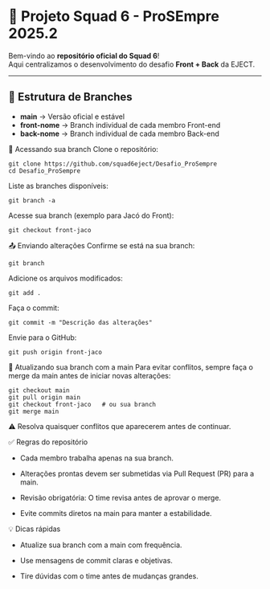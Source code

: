 # 🚀 Projeto Squad 6 - ProSEmpre 2025.2

Bem-vindo ao **repositório oficial do Squad 6**!  
Aqui centralizamos o desenvolvimento do desafio **Front + Back** da EJECT.  

---

## 📂 Estrutura de Branches

- **main** → Versão oficial e estável  
- **front-nome** → Branch individual de cada membro Front-end  
- **back-nome** → Branch individual de cada membro Back-end  

🔀 Acessando sua branch
Clone o repositório:
````
git clone https://github.com/squad6eject/Desafio_ProSempre
cd Desafio_ProSempre
````
Liste as branches disponíveis:
````
git branch -a
````
Acesse sua branch (exemplo para Jacó do Front):
````
git checkout front-jaco
````
📤 Enviando alterações
Confirme se está na sua branch:

````
git branch
````
Adicione os arquivos modificados:
````
git add .
````
Faça o commit:
````
git commit -m "Descrição das alterações"
````
Envie para o GitHub:
````
git push origin front-jaco
````
🔄 Atualizando sua branch com a main
Para evitar conflitos, sempre faça o merge da main antes de iniciar novas alterações:
````
git checkout main
git pull origin main
git checkout front-jaco   # ou sua branch
git merge main
````
⚠️ Resolva quaisquer conflitos que aparecerem antes de continuar.

✅ Regras do repositório
- Cada membro trabalha apenas na sua branch.

- Alterações prontas devem ser submetidas via Pull Request (PR) para a main.

- Revisão obrigatória: O time revisa antes de aprovar o merge.

- Evite commits diretos na main para manter a estabilidade.

💡 Dicas rápidas
- Atualize sua branch com a main com frequência.

- Use mensagens de commit claras e objetivas.

- Tire dúvidas com o time antes de mudanças grandes.

